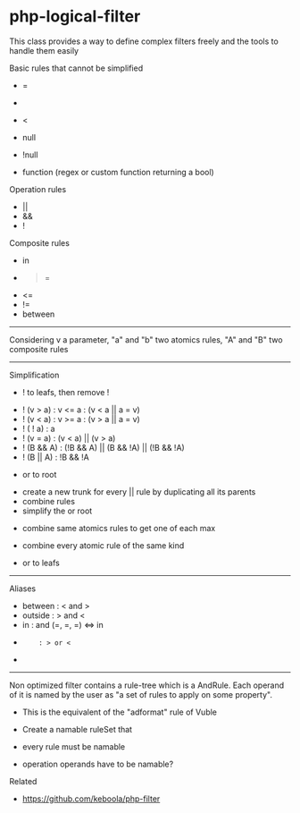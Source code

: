 # php-logical-filter
This class provides a way to define complex filters freely and the tools to handle them easily

Basic rules that cannot be simplified
+ =

+ >
+ <

+ null
+ !null

+ function (regex or custom function returning a bool)

Operation rules
+ ||
+ &&
+ !

Composite rules
+ in
+ >=
+ <=
+ !=
+ between

-----------------------------------
Considering v a parameter, "a" and "b" two atomics rules, "A" and "B" two composite rules


-----------------------------------
Simplification
+ ! to leafs, then remove !
 - ! (v >  a) : v <= a : (v < a || a = v)
 - ! (v <  a) : v >= a : (v > a || a = v)
 - ! (  !  a) : a
 - ! (v =  a) : (v < a) || (v > a)
 - ! (B && A) : (!B && A) || (B && !A) || (!B && !A)
 - ! (B || A) : !B && !A

+ or to root
 - create a new trunk for every || rule by duplicating all its parents
 - combine rules
 - simplify the or root

+ combine same atomics rules to get one of each max
 - combine every atomic rule of the same kind

+ or to leafs

-----------------------------------
Aliases
+ between : < and >
+ outside : > and <
+ in      : and (=, =, =) <=> in
+         : > or <
+

-----------------------------------
Non optimized filter contains a rule-tree which is a AndRule. Each operand
of it is named by the user as "a set of rules to apply on some property".

+ This is the equivalent of the "adformat" rule of Vuble

+ Create a namable ruleSet that
+ every rule must be namable
+ operation operands have to be namable?

Related
+ https://github.com/keboola/php-filter
